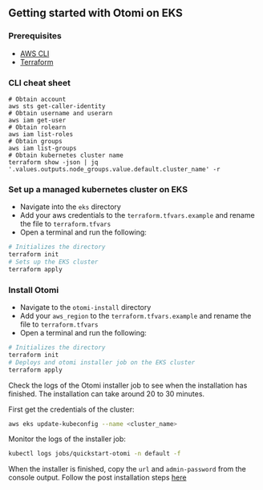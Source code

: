 ## Getting started with Otomi on EKS

### Prerequisites

- [AWS CLI](https://aws.amazon.com/cli/)
- [Terraform](https://cloud.google.com/sdk/docs/install)

### CLI cheat sheet
```
# Obtain account
aws sts get-caller-identity
# Obtain username and userarn
aws iam get-user
# Obtain rolearn
aws iam list-roles
# Obtain groups
aws iam list-groups
# Obtain kubernetes cluster name 
terraform show -json | jq '.values.outputs.node_groups.value.default.cluster_name' -r
```
### Set up a managed kubernetes cluster on EKS

- Navigate into the `eks` directory
- Add your aws credentials to the `terraform.tfvars.example` and rename the file to `terraform.tfvars`
- Open a terminal and run the following:

```bash
# Initializes the directory
terraform init
# Sets up the EKS cluster
terraform apply
```

### Install Otomi

- Navigate to the `otomi-install` directory
- Add your `aws_region` to the `terraform.tfvars.example` and rename the file to `terraform.tfvars`
- Open a terminal and run the following:

```bash
# Initializes the directory
terraform init
# Deploys and otomi installer job on the EKS cluster
terraform apply
```

Check the logs of the Otomi installer job to see when the installation has finished. The installation can take around 20 to 30 minutes.

First get the credentials of the cluster:

```bash
aws eks update-kubeconfig --name <cluster_name>
```

Monitor the logs of the installer job:

```bash
kubectl logs jobs/quickstart-otomi -n default -f
```

When the installer is finished, copy the `url` and `admin-password` from the console output. Follow the post installation steps [here](https://otomi.io/docs/installation/post-install)
